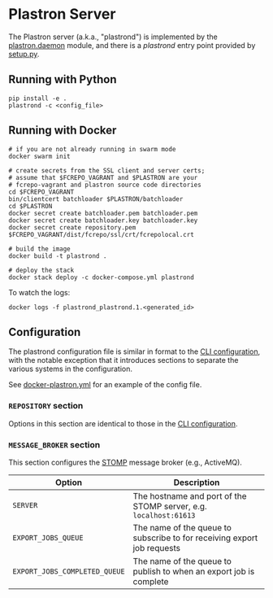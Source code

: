 # Plastron Server

The Plastron server (a.k.a., "plastrond") is implemented by the
[plastron.daemon](../plastron/daemon.py) module, and there is a
*plastrond* entry point provided by [setup.py](../setup.py).

## Running with Python

```
pip install -e .
plastrond -c <config_file>
```

## Running with Docker

```
# if you are not already running in swarm mode
docker swarm init

# create secrets from the SSL client and server certs;
# assume that $FCREPO_VAGRANT and $PLASTRON are your
# fcrepo-vagrant and plastron source code directories
cd $FCREPO_VAGRANT
bin/clientcert batchloader $PLASTRON/batchloader
cd $PLASTRON
docker secret create batchloader.pem batchloader.pem 
docker secret create batchloader.key batchloader.key 
docker secret create repository.pem $FCREPO_VAGRANT/dist/fcrepo/ssl/crt/fcrepolocal.crt 

# build the image
docker build -t plastrond .

# deploy the stack
docker stack deploy -c docker-compose.yml plastrond
```

To watch the logs:

```
docker logs -f plastrond_plastrond.1.<generated_id>
```

## Configuration

The plastrond configuration file is similar in format to the
[CLI configuration](cli.md), with the notable exception that it
introduces sections to separate the various systems in the
configuration.

See [docker-plastron.yml](../docker-plastron.yml) for an example
of the config file.

### `REPOSITORY` section

Options in this section are identical to those in the [CLI configuration](cli.md).

### `MESSAGE_BROKER` section

This section configures the [STOMP] message broker (e.g., ActiveMQ).

| Option                      |Description|
|-----------------------------|-----------|
|`SERVER`                     |The hostname and port of the STOMP server, e.g. `localhost:61613`|
|`EXPORT_JOBS_QUEUE`          |The name of the queue to subscribe to for receiving export job requests|
|`EXPORT_JOBS_COMPLETED_QUEUE`|The name of the queue to publish to when an export job is complete|

[STOMP]: https://stomp.github.io/
